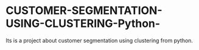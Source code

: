 # CUSTOMER-SEGMENTATION-USING-CLUSTERING-Python-
Its is a project about customer segmentation using clustering from python.
